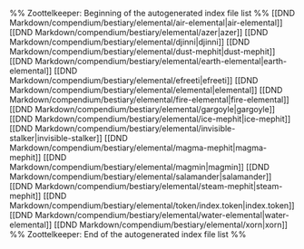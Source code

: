 %% Zoottelkeeper: Beginning of the autogenerated index file list  %%
 [[DND Markdown/compendium/bestiary/elemental/air-elemental|air-elemental]]
 [[DND Markdown/compendium/bestiary/elemental/azer|azer]]
 [[DND Markdown/compendium/bestiary/elemental/djinni|djinni]]
 [[DND Markdown/compendium/bestiary/elemental/dust-mephit|dust-mephit]]
 [[DND Markdown/compendium/bestiary/elemental/earth-elemental|earth-elemental]]
 [[DND Markdown/compendium/bestiary/elemental/efreeti|efreeti]]
 [[DND Markdown/compendium/bestiary/elemental/elemental|elemental]]
 [[DND Markdown/compendium/bestiary/elemental/fire-elemental|fire-elemental]]
 [[DND Markdown/compendium/bestiary/elemental/gargoyle|gargoyle]]
 [[DND Markdown/compendium/bestiary/elemental/ice-mephit|ice-mephit]]
 [[DND Markdown/compendium/bestiary/elemental/invisible-stalker|invisible-stalker]]
 [[DND Markdown/compendium/bestiary/elemental/magma-mephit|magma-mephit]]
 [[DND Markdown/compendium/bestiary/elemental/magmin|magmin]]
 [[DND Markdown/compendium/bestiary/elemental/salamander|salamander]]
 [[DND Markdown/compendium/bestiary/elemental/steam-mephit|steam-mephit]]
 [[DND Markdown/compendium/bestiary/elemental/token/index.token|index.token]]
 [[DND Markdown/compendium/bestiary/elemental/water-elemental|water-elemental]]
 [[DND Markdown/compendium/bestiary/elemental/xorn|xorn]]
%% Zoottelkeeper: End of the autogenerated index file list  %%
